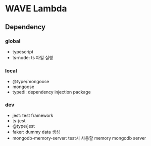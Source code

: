 # WAVE Lambda

## Dependency

### global
- typescript
- ts-node: ts 파일 실행



### local
- @type/mongoose
- mongoose
- typedi: dependency injection package

### dev
- jest: test framework
- ts-jest
- @type/jest
- faker: dummy data 생성
- mongodb-memory-server: test시 사용할 memory mongodb server